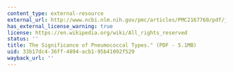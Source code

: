 ```yaml
---
content_type: external-resource
external_url: http://www.ncbi.nlm.nih.gov/pmc/articles/PMC2167760/pdf/jhyg00267-0003.pdf
has_external_license_warning: true
license: https://en.wikipedia.org/wiki/All_rights_reserved
status: ''
title: The Significance of Pneumococcal Types." (PDF - 5.1MB)
uid: 33b17dc4-36ff-4894-acb1-95b41092f529
wayback_url: ''
---
```

